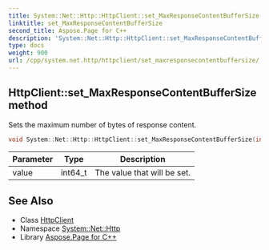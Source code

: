 ```yaml
---
title: System::Net::Http::HttpClient::set_MaxResponseContentBufferSize method
linktitle: set_MaxResponseContentBufferSize
second_title: Aspose.Page for C++
description: 'System::Net::Http::HttpClient::set_MaxResponseContentBufferSize method. Sets the maximum number of bytes of response content in C++.'
type: docs
weight: 900
url: /cpp/system.net.http/httpclient/set_maxresponsecontentbuffersize/
---
```

## HttpClient::set_MaxResponseContentBufferSize method


Sets the maximum number of bytes of response content.

```cpp
void System::Net::Http::HttpClient::set_MaxResponseContentBufferSize(int64_t value)
```


| Parameter | Type | Description |
| --- | --- | --- |
| value | int64_t | The value that will be set. |

## See Also

* Class [HttpClient](../)
* Namespace [System::Net::Http](../../)
* Library [Aspose.Page for C++](../../../)
